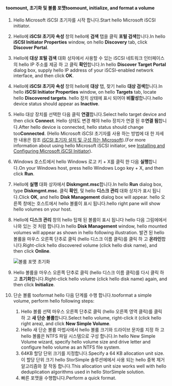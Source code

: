 <!--author=SharS last changed: 9/17/15-->

#### <a name="toomount-initialize-and-format-a-volume"></a><span data-ttu-id="f5500-101">toomount, 초기화 및 볼륨 포맷</span><span class="sxs-lookup"><span data-stu-id="f5500-101">toomount, initialize, and format a volume</span></span>
1. <span data-ttu-id="f5500-102">Hello Microsoft iSCSI 초기자를 시작 합니다.</span><span class="sxs-lookup"><span data-stu-id="f5500-102">Start hello Microsoft iSCSI initiator.</span></span>
2. <span data-ttu-id="f5500-103">Hello에 **iSCSI 초기자 속성** 창의 hello에 **검색** 탭을 클릭 **포털 검색**합니다.</span><span class="sxs-lookup"><span data-stu-id="f5500-103">In hello **iSCSI Initiator Properties** window, on hello **Discovery** tab, click **Discover Portal**.</span></span>
3. <span data-ttu-id="f5500-104">Hello에 **대상 포털 검색** 대화 상자에서 사용할 수 있는 iSCSI 네트워크 인터페이스의 hello IP 주소를 제공 하 고 클릭 **확인**합니다.</span><span class="sxs-lookup"><span data-stu-id="f5500-104">In hello **Discover Target Portal** dialog box, supply hello IP address of your iSCSI-enabled network interface, and then click **OK**.</span></span> 
4. <span data-ttu-id="f5500-105">Hello에 **iSCSI 초기자 속성** 창의 hello에 **대상** 탭, 찾기 hello **대상 검색**합니다.</span><span class="sxs-lookup"><span data-stu-id="f5500-105">In hello **iSCSI Initiator Properties** window, on hello **Targets** tab, locate hello **Discovered targets**.</span></span> <span data-ttu-id="f5500-106">hello 장치 상태에 표시 되어야 **비활성**합니다.</span><span class="sxs-lookup"><span data-stu-id="f5500-106">hello device status should appear as **Inactive**.</span></span>
5. <span data-ttu-id="f5500-107">Hello 대상 장치를 선택한 다음 클릭 **연결**합니다.</span><span class="sxs-lookup"><span data-stu-id="f5500-107">Select hello target device and then click **Connect**.</span></span> <span data-ttu-id="f5500-108">Hello 상태도 변경 해야 hello 장치가 연결 된 후**연결 됨**합니다.</span><span class="sxs-lookup"><span data-stu-id="f5500-108">After hello device is connected, hello status should change too**Connected**.</span></span> <span data-ttu-id="f5500-109">(Hello Microsoft iSCSI 초기자를 사용 하는 방법에 대 한 자세한 내용은 참조 [iSCSI 초기자 설치 및 구성 하는 Microsoft][1]).</span><span class="sxs-lookup"><span data-stu-id="f5500-109">(For more information about using hello Microsoft iSCSI initiator, see [Installing and Configuring Microsoft iSCSI Initiator][1]).</span></span>
6. <span data-ttu-id="f5500-110">Windows 호스트에서 hello Windows 로고 키 + X를 클릭 한 다음 **실행**합니다.</span><span class="sxs-lookup"><span data-stu-id="f5500-110">On your Windows host, press hello Windows Logo key + X, and then click **Run**.</span></span> 
7. <span data-ttu-id="f5500-111">Hello에 **실행** 대화 상자에서 **Diskmgmt.msc**합니다.</span><span class="sxs-lookup"><span data-stu-id="f5500-111">In hello **Run** dialog box, type **Diskmgmt.msc**.</span></span> <span data-ttu-id="f5500-112">클릭 **확인**, 및 hello **디스크 관리** 대화 상자가 표시 됩니다.</span><span class="sxs-lookup"><span data-stu-id="f5500-112">Click **OK**, and hello **Disk Management** dialog box will appear.</span></span> <span data-ttu-id="f5500-113">hello 오른쪽 창에는 호스트에서 hello 볼륨이 표시 됩니다.</span><span class="sxs-lookup"><span data-stu-id="f5500-113">hello right pane will show hello volumes on your host.</span></span>
8. <span data-ttu-id="f5500-114">Hello에 **디스크 관리** 창의 hello 탑재 된 볼륨이 표시 됩니다 hello 다음 그림에에서 나와 있는 것 처럼 합니다.</span><span class="sxs-lookup"><span data-stu-id="f5500-114">In hello **Disk Management** window, hello mounted volumes will appear as shown in hello following illustration.</span></span> <span data-ttu-id="f5500-115">발견 된 hello 볼륨을 마우스 오른쪽 단추로 클릭 (hello 디스크 이름 클릭)를 클릭 하 고 **온라인**합니다.</span><span class="sxs-lookup"><span data-stu-id="f5500-115">Right-click hello discovered volume (click hello disk name), and then click **Online**.</span></span>
   
     ![볼륨 포맷 초기화](./media/storsimple-8000-mount-initialize-format-volume/step7initializeformatvolume.png) 
9. <span data-ttu-id="f5500-117">Hello 볼륨을 마우스 오른쪽 단추로 클릭 (hello 디스크 이름 클릭)를 다시 클릭 하 고 **초기화**합니다.</span><span class="sxs-lookup"><span data-stu-id="f5500-117">Right-click hello volume (click hello disk name) again, and then click **Initialize**.</span></span>
10. <span data-ttu-id="f5500-118">단순 볼륨 tooformat hello 다음 단계를 수행 합니다.</span><span class="sxs-lookup"><span data-stu-id="f5500-118">tooformat a simple volume, perform hello following steps:</span></span>
    
    1. <span data-ttu-id="f5500-119">Hello 볼륨 선택 마우스 오른쪽 단추로 클릭 (hello 오른쪽 영역 클릭)를 클릭 하 고 **새 단순 볼륨**합니다.</span><span class="sxs-lookup"><span data-stu-id="f5500-119">Select hello volume, right-click it (click hello right area), and click **New Simple Volume**.</span></span>
    2. <span data-ttu-id="f5500-120">Hello 새 단순 볼륨 마법사에서 hello 볼륨 크기와 드라이브 문자를 지정 하 고 hello 볼륨은 NTFS 파일 시스템으로 구성 합니다.</span><span class="sxs-lookup"><span data-stu-id="f5500-120">In hello New Simple Volume wizard, specify hello volume size and drive letter and configure hello volume as an NTFS file system.</span></span>
    3. <span data-ttu-id="f5500-121">64KB 할당 단위 크기를 지정합니다.</span><span class="sxs-lookup"><span data-stu-id="f5500-121">Specify a 64 KB allocation unit size.</span></span> <span data-ttu-id="f5500-122">이 할당 단위 크기 hello StorSimple 솔루션에에서 사용 되는 hello 중복 제거 알고리즘와 잘 작동 합니다.</span><span class="sxs-lookup"><span data-stu-id="f5500-122">This allocation unit size works well with hello deduplication algorithms used in hello StorSimple solution.</span></span>
    4. <span data-ttu-id="f5500-123">빠른 포맷을 수행합니다.</span><span class="sxs-lookup"><span data-stu-id="f5500-123">Perform a quick format.</span></span>

<!--Link references-->
[1]: https://technet.microsoft.com/library/ee338480(WS.10).aspx
